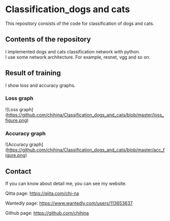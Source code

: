# Classification_dogs and cats
This repository consists of the code for classification of dogs and cats.

## Contents of the repository
I implemented dogs and cats classification network with python.  
I use some network architecture. For example, resnet, vgg and so on.  

## Result of training
I show loss and accuracy graphs. 

### Loss graph
![Loss graph] (https://github.com/chihina/Classification_dogs_and_cats/blob/master/loss_figure.png)

### Accuracy graph
![Accuracy graph] (https://github.com/chihina/Classification_dogs_and_cats/blob/master/acc_figure.png)

## Contact
If you can know about detail me, you can see my website.

Qitta page: https://qiita.com/chi-na  

Wantedly page: https://www.wantedly.com/users/113653637  

Github page: https://github.com/chihina
